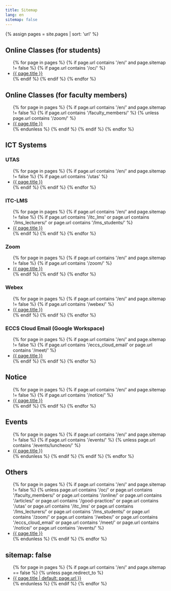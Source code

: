 ```yaml
---
title: Sitemap
lang: en
sitemap: false
---
```


{% assign pages = site.pages | sort: 'url' %}

## Online Classes (for students)

<ul>
{% for page in pages %}
  {% if page.url contains '/en/' and page.sitemap != false %}
    {% if page.url contains '/oc/' %}
      <li><a href="{{ page.url | replace: '.html', '' }}">{{ page.title }}</a></li>
    {% endif %}
  {% endif %}
{% endfor %}
</ul>

## Online Classes (for faculty members)

<ul>
{% for page in pages %}
  {% if page.url contains '/en/' and page.sitemap != false %}
    {% if page.url contains '/faculty_members/' %}
      {% unless page.url contains '/zoom/' %}
      <li><a href="{{ page.url | replace: '.html', '' }}">{{ page.title }}</a></li>
      {% endunless %}
    {% endif %}
  {% endif %}
{% endfor %}
</ul>

## ICT Systems

### UTAS

<ul>
{% for page in pages %}
  {% if page.url contains '/en/' and page.sitemap != false %}
    {% if page.url contains '/utas' %}
      <li><a href="{{ page.url | replace: '.html', '' }}">{{ page.title }}</a></li>
    {% endif %}
  {% endif %}
{% endfor %}
</ul>

### ITC-LMS

<ul>
{% for page in pages %}
  {% if page.url contains '/en/' and page.sitemap != false %}
    {% if page.url contains '/itc_lms' or page.url contains '/lms_lecturers/' or page.url contains '/lms_students/' %}
      <li><a href="{{ page.url | replace: '.html', '' }}">{{ page.title }}</a></li>
    {% endif %}
  {% endif %}
{% endfor %}
</ul>

### Zoom

<ul>
{% for page in pages %}
  {% if page.url contains '/en/' and page.sitemap != false %}
    {% if page.url contains '/zoom/' %}
      <li><a href="{{ page.url | replace: '.html', '' }}">{{ page.title }}</a></li>
    {% endif %}
  {% endif %}
{% endfor %}
</ul>

### Webex

<ul>
{% for page in pages %}
  {% if page.url contains '/en/' and page.sitemap != false %}
    {% if page.url contains '/webex/' %}
      <li><a href="{{ page.url | replace: '.html', '' }}">{{ page.title }}</a></li>
    {% endif %}
  {% endif %}
{% endfor %}
</ul>

### ECCS Cloud Email (Google Workspace)

<ul>
{% for page in pages %}
  {% if page.url contains '/en/' and page.sitemap != false %}
    {% if page.url contains '/eccs_cloud_email' or page.url contains '/meet/' %}
      <li><a href="{{ page.url | replace: '.html', '' }}">{{ page.title }}</a></li>
    {% endif %}
  {% endif %}
{% endfor %}
</ul>

## Notice

<ul>
{% for page in pages %}
  {% if page.url contains '/en/' and page.sitemap != false %}
    {% if page.url contains '/notice/' %}
      <li><a href="{{ page.url | replace: '.html', '' }}">{{ page.title }}</a></li>
    {% endif %}
  {% endif %}
{% endfor %}
</ul>

<!--

## オンラインを活用するために

<ul>
{% for page in pages %}
  {% if page.url contains '/en/' and page.sitemap != false %}
    {% if page.url contains '/online/' %}
      <li><a href="{{ page.url | replace: '.html', '' }}">{{ page.title }}</a></li>
    {% endif %}
  {% endif %}
{% endfor %}
{% for page in pages %}
  {% if page.url contains '/en/' and page.sitemap != false %}
    {% if page.url contains '/articles/' %}
      <li><a href="{{ page.url | replace: '.html', '' }}">{{ page.title }}</a></li>
    {% endif %}
  {% endif %}
{% endfor %}
</ul>

### グッドプラクティス

<ul>
{% for page in pages %}
  {% if page.url contains '/en/' and page.sitemap != false %}
    {% if page.url contains '/good-practice/' %}
      <li><a href="{{ page.url | replace: '.html', '' }}">{{ page.title }}</a></li>
    {% endif %}
  {% endif %}
{% endfor %}
</ul>

-->

## Events

<ul>
{% for page in pages %}
  {% if page.url contains '/en/' and page.sitemap != false %}
    {% if page.url contains '/events/' %}
      {% unless page.url contains '/events/luncheon/' %}
      <li><a href="{{ page.url | replace: '.html', '' }}">{{ page.title }}</a></li>
      {% endunless %}
    {% endif %}
  {% endif %}
{% endfor %}
</ul>

<!--

### オンライン授業情報交換会

<ul>
{% for page in pages %}
  {% if page.url contains '/en/' and page.sitemap != false %}
    {% if page.url contains '/events/luncheon/' %}
      <li><a href="{{ page.url | replace: '.html', '' }}">{{ page.title }}</a></li>
    {% endif %}
  {% endif %}
{% endfor %}
</ul>

-->

## Others

<ul>
{% for page in pages %}
  {% if page.url contains '/en/' and page.sitemap != false %}
    {% unless page.url contains '/oc/' or page.url contains '/faculty_members/' or page.url contains '/online/' or page.url contains '/articles/' or page.url contains '/good-practice/' or page.url contains '/utas' or page.url contains '/itc_lms' or page.url contains '/lms_lecturers/' or page.url contains '/lms_students/' or page.url contains '/zoom/' or page.url contains '/webex/' or page.url contains '/eccs_cloud_email' or page.url contains '/meet/' or page.url contains '/notice/' or page.url contains '/events/' %}
      <li><a href="{{ page.url | replace: '.html', '' }}">{{ page.title }}</a></li>
    {% endunless %}
  {% endif %}
{% endfor %}
</ul>

## sitemap: false

<ul>
{% for page in pages %}
  {% if page.url contains '/en/' and page.sitemap == false %}
    {% unless page.redirect_to %}
      <li><a href="{{ page.url | replace: '.html', '' }}">{{ page.title | default: page.url }}</a></li>
    {% endunless %}
  {% endif %}
{% endfor %}
</ul>
